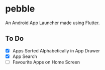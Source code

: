 # pebble

An Android App Launcher made using Flutter.

## To Do

- [X] Apps Sorted Alphabetically in App Drawer
- [X] App Search
- [ ] Favourite Apps on Home Screen
